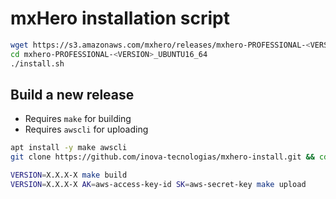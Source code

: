 # mxHero installation script

```bash
wget https://s3.amazonaws.com/mxhero/releases/mxhero-PROFESSIONAL-<VERSION>_UBUNTU16_64.tar.gz
cd mxhero-PROFESSIONAL-<VERSION>_UBUNTU16_64
./install.sh
```

## Build a new release

- Requires `make` for building
- Requires `awscli` for uploading

```bash
apt install -y make awscli
git clone https://github.com/inova-tecnologias/mxhero-install.git && cd mxhero-install

VERSION=X.X.X-X make build
VERSION=X.X.X-X AK=aws-access-key-id SK=aws-secret-key make upload
```
